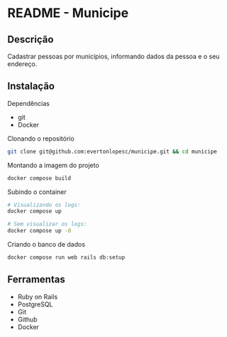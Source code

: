 # README - Municipe

## Descrição

Cadastrar pessoas por municípios, informando dados da pessoa e o seu endereço.

## Instalação

Dependências

- git
- Docker

Clonando o repositório

```sh
git clone git@github.com:evertonlopesc/municipe.git && cd municipe
```

Montando a imagem do projeto

```sh
docker compose build
```

Subindo o container

```sh
# Visualizando os logs:
docker compose up
```

```sh
# Sem visualizar os logs:
docker compose up -d
```

Criando o banco de dados

```sh
docker compose run web rails db:setup
```

## Ferramentas

- Ruby on Rails
- PostgreSQL
- Git
- Github
- Docker
